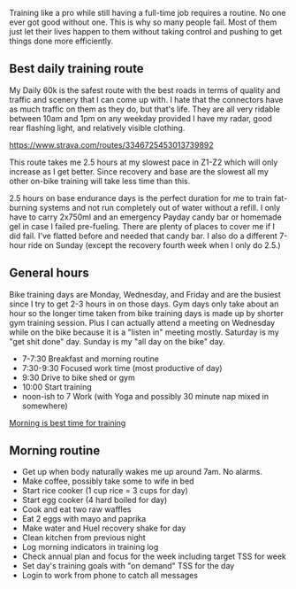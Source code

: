 Training like a pro while still having a full-time job requires a routine. No one ever got good without one. This is why so many people fail. Most of them just let their lives happen to them without taking control and pushing to get things done more efficiently.
## Best daily training route

My Daily 60k is the safest route with the best roads in terms of quality and traffic and scenery that I can come up with. I hate that the connectors have as much traffic on them as they do, but that's life. They are all very ridable between 10am and 1pm on any weekday provided I have my radar, good rear flashing light, and relatively visible clothing.

https://www.strava.com/routes/3346725453013739892

This route takes me 2.5 hours at my slowest pace in Z1-Z2 which will only increase as I get better. Since recovery and base are the slowest all my other on-bike training will take less time than this.

2.5 hours on base endurance days is the perfect duration for me to train fat-burning systems and not run completely out of water without a refill. I only have to carry 2x750ml and an emergency Payday candy bar or homemade gel in case I failed pre-fueling. There are plenty of places to cover me if I did fail. I've flatted before and needed that candy bar. I also do a different 7-hour ride on Sunday (except the recovery fourth week when I only do 2.5.)
## General hours

Bike training days are Monday, Wednesday, and Friday and are the busiest since I try to get 2-3 hours in on those days. Gym days only take about an hour so the longer time taken from bike training days is made up by shorter gym training session. Plus I can actually attend a meeting on Wednesday while on the bike because it is a "listen in" meeting mostly. Saturday is my "get shit done" day. Sunday is my "all day on the bike" day.

- 7-7:30 Breakfast and morning routine
- 7:30-9:30 Focused work time (most productive of day)
- 9:30 Drive to bike shed or gym
- 10:00 Start training
- noon-ish to 7 Work (with Yoga and possibly 30 minute nap mixed in somewhere)

[Morning is best time for training](Morning%20is%20best%20time%20for%20training.md)
## Morning routine

- Get up when body naturally wakes me up around 7am. No alarms.
- Make coffee, possibly take some to wife in bed
- Start rice cooker (1 cup rice = 3 cups for day)
- Start egg cooker (4 hard boiled for day)
- Cook and eat two raw waffles
- Eat 2 eggs with mayo and paprika
- Make water and Huel recovery shake for day
- Clean kitchen from previous night
- Log morning indicators in training log
- Check annual plan and focus for the week including target TSS for week
- Set day's training goals with "on demand" TSS for the day
- Login to work from phone to catch all messages